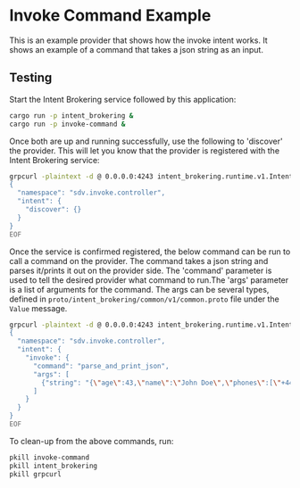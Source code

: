 # Invoke Command Example

This is an example provider that shows how the invoke intent works.
It shows an example of a command that takes a json string as an input.

## Testing

Start the Intent Brokering service followed by this application:

```bash
cargo run -p intent_brokering &
cargo run -p invoke-command &
```

Once both are up and running successfully, use the following to 'discover'
the provider. This will let you know that the provider is registered with the Intent Brokering service:

```bash
grpcurl -plaintext -d @ 0.0.0.0:4243 intent_brokering.runtime.v1.IntentBrokeringService/Fulfill <<EOF
{
  "namespace": "sdv.invoke.controller",
  "intent": {
    "discover": {}
  }
}
EOF
```

Once the service is confirmed registered, the below command can be run to call a command
on the provider. The command takes a json string and parses it/prints it out on the provider side.
The 'command' parameter is used to tell the desired provider what command to run.The 'args'
parameter is a list of arguments for the command. The args can be several types, defined
in `proto/intent_brokering/common/v1/common.proto` file under the `Value` message.

```bash
grpcurl -plaintext -d @ 0.0.0.0:4243 intent_brokering.runtime.v1.IntentBrokeringService/Fulfill <<EOF
{
  "namespace": "sdv.invoke.controller",
  "intent": {
    "invoke": {
      "command": "parse_and_print_json",
      "args": [
        {"string": "{\"age\":43,\"name\":\"John Doe\",\"phones\":[\"+44 1234567\",\"+44 2345678\"]}"}
      ]
    }
  }
}
EOF
```

To clean-up from the above commands, run:

```bash
pkill invoke-command
pkill intent_brokering
pkill grpcurl
```

